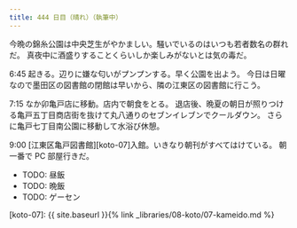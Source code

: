 ```yaml
---
title: 444 日目（晴れ）（執筆中）
---
```


今晩の錦糸公園は中央芝生がやかましい。騒いでいるのはいつも若者数名の群れだ。
真夜中に酒盛りすることくらいしか楽しみがないとは気の毒だ。

6:45 起きる。辺りに嫌な匂いがプンプンする。早く公園を出よう。
今日は日曜なので墨田区の図書館の閉館は早いから、隣の江東区の図書館に行こう。

7:15 なか卯亀戸店に移動。店内で朝食をとる。
退店後、晩夏の朝日が照りつける亀戸五丁目商店街を抜けて丸八通りのセブンイレブンでクールダウン。
さらに亀戸七丁目南公園に移動して水浴び休憩。

9:00 [江東区亀戸図書館][koto-07]入館。いきなり朝刊がすべてはけている。
朝一番で PC 部屋行きだ。

* TODO: 昼飯
* TODO: 晩飯
* TODO: ゲーセン

[koto-07]: {{ site.baseurl }}{% link _libraries/08-koto/07-kameido.md %}

